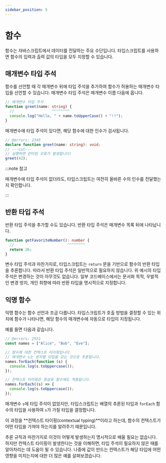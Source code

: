 ```yaml
---
sidebar_position: 5
---
```


# 함수

함수는 자바스크립트에서 데이터를 전달하는 주요 수단입니다. 타입스크립트를 사용하면 함수의 입력과 출력 값의 타입을 모두 지정할 수 있습니다.

## 매개변수 타입 주석

함수를 선언할 때 각 매개변수 뒤에 타입 주석을 추가하여 함수가 허용하는 매개변수 타입을 선언할 수 있습니다. 매개변수 타입 주석은 매개변수 이름 다음에 옵니다.

```ts twoslash
// 매개변수 타입 주석
function greet(name: string) {
  //                 ^^^^^^^^
  console.log("Hello, " + name.toUpperCase() + "!!");
}
```

매개변수에 타입 주석이 있다면, 해당 함수에 대한 인수가 검사됩니다.

```ts twoslash
// @errors: 2345
declare function greet(name: string): void;
// ---cut---
// 실행하면 런타임 오류가 발생합니다!
greet(42);
```

:::note 참고

매개변수에 타입 주석이 없더라도, 타입스크립트는 여전히 올바른 수의 인수를 전달했는지 확인합니다.

:::

## 반환 타입 주석

반환 타입 주석을 추가할 수도 있습니다. 반환 타입 주석은 매개변수 목록 뒤에 나타납니다.

```ts twoslash
function getFavoriteNumber(): number {
  //                        ^^^^^^^^
  return 26;
}
```

변수 타입 주석과 마찬가지로, 타입스크립트는 `return` 문을 기반으로 함수의 반환 타입을 추론합니다. 따라서 반환 타입 주석은 일반적으로 필요하지 않습니다. 위 예시의 타입 주석은 변경하는 것이 아무것도 없습니다. 일부 코드베이스에서는 문서화 목적, 우발적인 변경 방지, 개인 취향에 따라 반환 타입을 명시적으로 지정합니다.

## 익명 함수

익명 함수는 함수 선언과 조금 다릅니다. 타입스크립트가 호출 방법을 결정할 수 있는 위치에 함수가 나타나면, 해당 함수의 매개변수에 자동으로 타입이 지정됩니다.

예를 들면 다음과 같습니다.

```ts twoslash
// @errors: 2551
const names = ["Alice", "Bob", "Eve"];

// 함수에 대한 컨텍스트 타이핑입니다.
// 매개변수 s는 문자열 타입을 갖는 것으로 추론됩니다.
names.forEach(function (s) {
  console.log(s.toUppercase());
});

// 컨텍스트 타이핑은 화살표 함수에도 적용됩니다.
names.forEach((s) => {
  console.log(s.toUppercase());
});
```

매개변수 `s`에 타입 주석이 없었지만, 타입스크립트는 배열의 추론된 타입과 `forEach` 함수의 타입을 사용하여 `s`가 가질 타입을 결정합니다.

이 과정을 **컨텍스트 타이핑(contextual typing)**이라고 하는데, 함수의 컨텍스트가 어떤 타입을 가져야 하는지를 알려주기 때문입니다.

추론 규칙과 마찬가지로 이것이 어떻게 발생하는지 명시적으로 배울 필요는 없습니다. 하지만 컨텍스트 타이핑이 발생한다는 것을 이해하면, 타입 주석이 필요하지 않은 때를 알아차리는 데 도움이 될 수 있습니다. 나중에 값이 만드는 컨텍스트가 해당 타입에 어떤 영향을 미치는지에 대한 더 많은 예를 살펴보겠습니다.